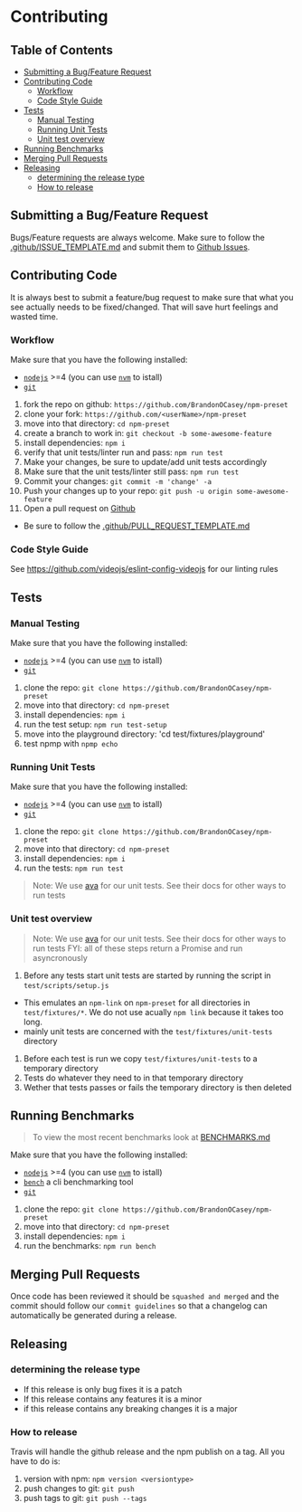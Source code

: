 # Contributing

## Table of Contents

* [Submitting a Bug/Feature Request](#submitting-a-bugfeature-request)
* [Contributing Code](#contributing-code)
  * [Workflow](#workflow)
  * [Code Style Guide](#code-style-guide)
* [Tests](#tests)
  * [Manual Testing](#manual-testing)
  * [Running Unit Tests](#running-unit-tests)
  * [Unit test overview](#unit-test-overview)
* [Running Benchmarks](#running-benchmarks)
* [Merging Pull Requests](#merging-pull-requests)
* [Releasing](#releasing)
  * [determining the release type](#determining-the-release-type)
  * [How to release](#how-to-release)

## Submitting a Bug/Feature Request

Bugs/Feature requests are always welcome. Make sure to follow the [.github/ISSUE_TEMPLATE.md](.github/ISSUE_TEMPLATE.md) and submit them to [Github Issues](https://github.com/BrandonOCasey/npm-preset/issues).

## Contributing Code

It is always best to submit a feature/bug request to make sure that what you see actually needs to be fixed/changed. That will save hurt feelings and wasted time.

### Workflow

Make sure that you have the following installed:

* [`nodejs`][nodejs] >=4 (you can use [`nvm`][nvm] to istall)
* [`git`][git]

1. fork the repo on github: `https://github.com/BrandonOCasey/npm-preset`
1. clone your fork: `https://github.com/<userName>/npm-preset`
1. move into that directory: `cd npm-preset`
1. create a branch to work in: `git checkout -b some-awesome-feature`
1. install dependencies: `npm i`
1. verify that unit tests/linter run and pass: `npm run test`
1. Make your changes, be sure to update/add unit tests accordingly
1. Make sure that the unit tests/linter still pass: `npm run test`
1. Commit your changes: `git commit -m 'change' -a`
1. Push your changes up to your repo: `git push -u origin some-awesome-feature`
1. Open a pull request on [Github](https://github.com/BrandonOCasey/npm-preset/pulls)

* Be sure to follow the [.github/PULL_REQUEST_TEMPLATE.md](.github/PULL_REQUEST_TEMPLATE.md)

### Code Style Guide

See <https://github.com/videojs/eslint-config-videojs> for our linting rules

## Tests

### Manual Testing

Make sure that you have the following installed:

* [`nodejs`][nodejs] >=4 (you can use [`nvm`][nvm] to istall)
* [`git`][git]

1. clone the repo: `git clone https://github.com/BrandonOCasey/npm-preset`
1. move into that directory: `cd npm-preset`
1. install dependencies: `npm i`
1. run the test setup: `npm run test-setup`
1. move into the playground directory: 'cd test/fixtures/playground'
1. test npmp with `npmp echo`

### Running Unit Tests

Make sure that you have the following installed:

* [`nodejs`][nodejs] >=4 (you can use [`nvm`][nvm] to istall)
* [`git`][git]

1. clone the repo: `git clone https://github.com/BrandonOCasey/npm-preset`
1. move into that directory: `cd npm-preset`
1. install dependencies: `npm i`
1. run the tests: `npm run test`

> Note: We use [ava][ava] for our unit tests. See their docs for other ways to run tests

### Unit test overview

> Note: We use [ava][ava] for our unit tests. See their docs for other ways to run tests
> FYI: all of these steps return a Promise and run asyncronously

1. Before any tests start unit tests are started by running the script in `test/scripts/setup.js`

* This emulates an `npm-link` on `npm-preset` for all directories in `test/fixtures/*`. We do not use acually `npm link` because it takes too long.
* mainly unit tests are concerned with the `test/fixtures/unit-tests` directory

1. Before each test is run we copy `test/fixtures/unit-tests` to a temporary directory
1. Tests do whatever they need to in that temporary directory
1. Wether that tests passes or fails the temporary directory is then deleted

## Running Benchmarks

> To view the most recent benchmarks look at [BENCHMARKS.md](BENCHMARKS.md)

Make sure that you have the following installed:

* [`nodejs`][nodejs] >=4 (you can use [`nvm`][nvm] to istall)
* [`bench`][bench] a cli benchmarking tool
* [`git`][git]

1. clone the repo: `git clone https://github.com/BrandonOCasey/npm-preset`
1. move into that directory: `cd npm-preset`
1. install dependencies: `npm i`
1. run the benchmarks: `npm run bench`

## Merging Pull Requests

Once code has been reviewed it should be `squashed and merged` and the commit should follow our `commit guidelines` so that a changelog can automatically be generated during a release.

## Releasing

### determining the release type

* If this release is only bug fixes it is a patch
* If this release contains any features it is a minor
* if this release contains any breaking changes it is a major

### How to release

Travis will handle the github release and the npm publish on a tag. All you have to do is:

1. version with npm: `npm version <versiontype>`
1. push changes to git: `git push`
1. push tags to git: `git push --tags`

[nodejs]: https://nodejs.org/

[bench]: https://github.com/Gabriel439/bench

[nvm]: https://github.com/creationix/nvm

[git]: https://git-scm.com/

[ava]: https://github.com/avajs/ava
